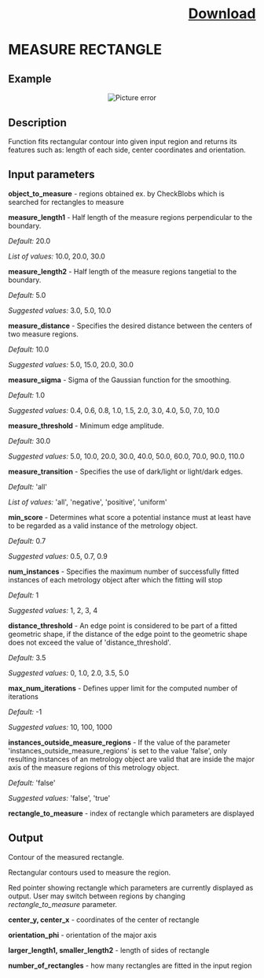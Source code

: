 # <p align="right"><a class="github-button" aria-label="Download ntkme/github-buttons on GitHub" href="https://github.com/Balluff-BVS/halconscripts/raw/master/Measure/MeasureRectangle/measure_rectangle.zip" data-icon="octicon-cloud-download">Download</a></p>

MEASURE RECTANGLE
=================

Example
--------

<p align="center">
  <img src="https://github.com/Balluff-BVS/halconscripts/blob/master/Measure/MeasureRectangle/measure_rectangle.PNG?raw=true" alt="Picture error">
</p>

Description
-------------

Function fits rectangular contour into given input region and returns its features such as: length of each side, center coordinates and orientation.

Input parameters
----------------

**object_to_measure** - regions obtained ex. by CheckBlobs which is searched for rectangles to measure

**measure_length1** - Half length of the measure regions perpendicular to the boundary.

*Default:* 20.0

*List of values:* 10.0, 20.0, 30.0

**measure_length2** - Half length of the measure regions tangetial to the boundary.

*Default:* 5.0

*Suggested values:* 3.0, 5.0, 10.0

**measure_distance** - Specifies the desired distance between the centers of two measure regions.

*Default:* 10.0

*Suggested values:* 5.0, 15.0, 20.0, 30.0

**measure_sigma** - Sigma of the Gaussian function for the smoothing.

*Default:* 1.0

*Suggested values:* 0.4, 0.6, 0.8, 1.0, 1.5, 2.0, 3.0, 4.0, 5.0, 7.0, 10.0

**measure_threshold** - Minimum edge amplitude.

*Default:* 30.0

*Suggested values:* 5.0, 10.0, 20.0, 30.0, 40.0, 50.0, 60.0, 70.0, 90.0, 110.0

**measure_transition** - Specifies the use of dark/light or light/dark edges.

*Default:* 'all'

*List of values:* 'all', 'negative', 'positive', 'uniform'

**min_score** - Determines what score a potential instance must at least have to be regarded as a valid instance of the metrology object.

*Default:* 0.7

*Suggested values:* 0.5, 0.7, 0.9

**num_instances** - Specifies the maximum number of successfully fitted instances of each metrology object after which the fitting will stop

*Default:* 1

*Suggested values:* 1, 2, 3, 4

**distance_threshold** - An edge point is considered to be part of a fitted geometric shape, if the distance of the edge point to the geometric shape does not exceed the value of 'distance_threshold'.

*Default:* 3.5

*Suggested values:* 0, 1.0, 2.0, 3.5, 5.0

**max_num_iterations** - Defines upper limit for the computed number of iterations

*Default:* -1

*Suggested values:* 10, 100, 1000

**instances_outside_measure_regions** - If the value of the parameter 			'instances_outside_measure_regions' is set to the value 'false', only resulting instances of an metrology object are valid that are inside the major axis of the measure regions of this metrology object.

*Default:* 'false'

*Suggested values:* 'false', 'true'

**rectangle_to_measure** - index of rectangle which parameters are displayed

Output
-----------

Contour of the measured rectangle.

Rectangular contours used to measure the region.

Red pointer showing rectangle which parameters are currently displayed as output. User may switch between regions by changing *rectangle_to_measure* parameter.

**center_y, center_x** - coordinates of the center of rectangle

**orientation_phi** - orientation of the major axis

**larger_length1, smaller_length2** - length of sides of rectangle

**number_of_rectangles** - how many rectangles are fitted in the input region
